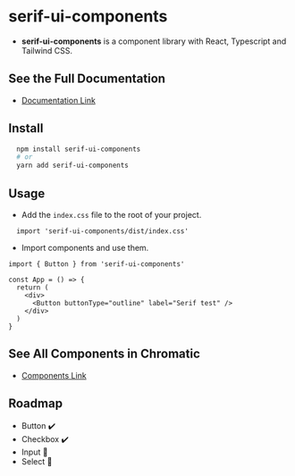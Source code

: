 # serif-ui-components

* **serif-ui-components** is a component library with React, Typescript and Tailwind CSS.

## See the Full Documentation

* [Documentation Link](https://github.com/serifcolakel/serif-ui-components/blob/main/DOCUMENTATION.md)

## Install

```bash
  npm install serif-ui-components
  # or
  yarn add serif-ui-components
```

## Usage

* Add the `index.css` file to the root of your project.

```tsx
  import 'serif-ui-components/dist/index.css'
```
* Import components and use them.
```tsx
import { Button } from 'serif-ui-components'

const App = () => {
  return (
    <div>
      <Button buttonType="outline" label="Serif test" />
    </div>
  )
}
```

## See All Components in Chromatic

* [Components Link](https://64b3a5aefbe2fe6df3fbcf12-jqpiroqtxc.chromatic.com/)

## Roadmap

* Button :heavy_check_mark:
* Checkbox :heavy_check_mark:
* Input :construction:
* Select :construction:
